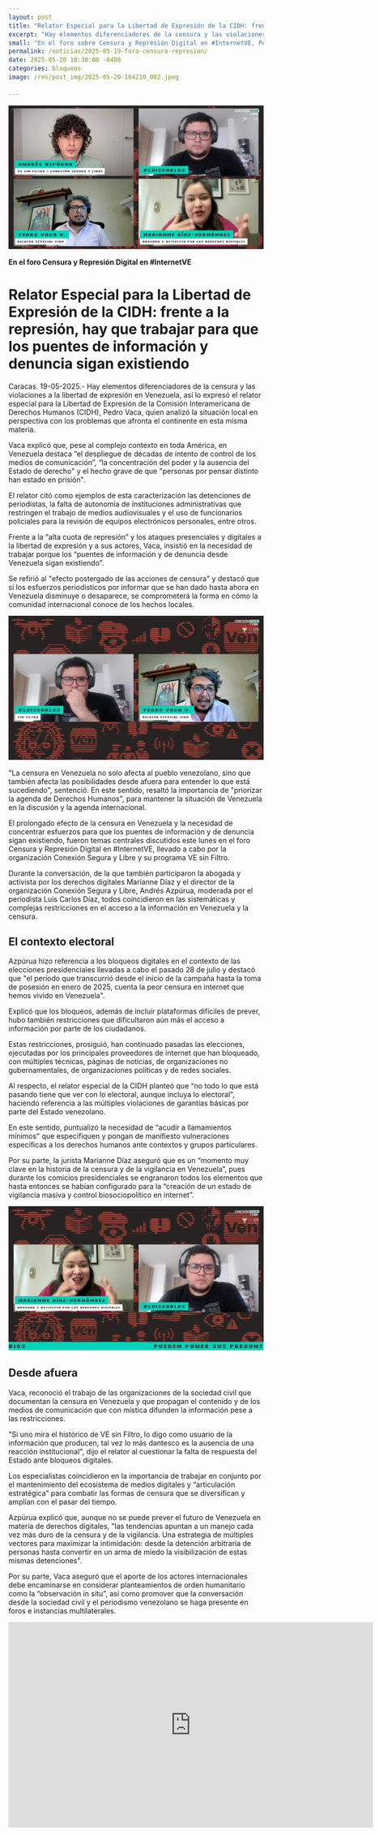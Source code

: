 ```yaml
---
layout: post
title: "Relator Especial para la Libertad de Expresión de la CIDH: frente a la represión, hay que trabajar para que los puentes de información y denuncia sigan existiendo"
excerpt: "Hay elementos diferenciadores de la censura y las violaciones a la libertad de expresión en Venezuela, así lo expresó el relator especial para la Libertad de Expresión de la Comisión Interamericana de Derechos Humanos (CIDH), Pedro Vaca, quien analizó la situación local en perspectiva con los problemas que afronta el continente en esta misma materia."
small: "En el foro sobre Censura y Represión Digital en #InternetVE, Pedro Vaca, relator de la CIDH, resaltó que Venezuela se distingue por décadas de control mediático, concentración de poder, y detenciones por disidencia. Subrayó la importancia de mantener abiertos los canales de información y denuncia para alertar a la comunidad internacional."
permalink: /noticias/2025-05-19-foro-censura-represion/
date: 2025-05-20 10:30:00 -0400
categories: bloqueos
image: /res/post_img/2025-05-20-104210_002.jpeg

---
```

<p class="cover"><img class="" src="/res/post_img/2025-05-20-104210_002.jpeg"></p>

**En el foro Censura y Represión Digital en #InternetVE**

# Relator Especial para la Libertad de Expresión de la CIDH: frente a la represión, hay que trabajar para que los puentes de información y denuncia sigan existiendo

Caracas. 19-05-2025.- Hay elementos diferenciadores de la censura y las violaciones a la libertad de expresión en Venezuela, así lo expresó el relator especial para la Libertad de Expresión de la Comisión Interamericana de Derechos Humanos (CIDH), Pedro Vaca, quien analizó la situación local en perspectiva con los problemas que afronta el continente en esta misma materia.

Vaca explicó que, pese al complejo contexto en toda América, en Venezuela destaca “el despliegue de décadas de intento de control de los medios de comunicación”, “la concentración del poder y la ausencia del Estado de derecho" y el hecho grave de que "personas por pensar distinto han estado en prisión". 

El relator citó como ejemplos de esta caracterización las detenciones de periodistas, la falta de autonomía de instituciones administrativas que restringen el trabajo de medios audiovisuales y el uso de funcionarios policiales para la revisión de equipos electrónicos personales, entre otros. 

Frente a la “alta cuota de represión” y los ataques presenciales y digitales a la libertad de expresión  y a sus actores, Vaca, insistió en la necesidad de trabajar porque los “puentes de información y de denuncia desde Venezuela sigan existiendo”. 

Se refirió al "efecto postergado de las acciones de censura" y destacó que si los esfuerzos periodísticos por informar que se han dado hasta ahora en Venezuela disminuye o desaparece, se comprometerá la forma en cómo la comunidad internacional conoce de los hechos locales. 

<p align="center"><img src="/res/post_img/2025-05-20-104210_003.jpeg"/></p>

"La censura en Venezuela no solo afecta al pueblo venezolano, sino que también afecta las posibilidades desde afuera para entender lo que está sucediendo", sentenció. En  este sentido, resaltó la importancia de "priorizar la agenda de Derechos Humanos", para mantener la situación de Venezuela en la discusión y la agenda internacional. 

El prolongado efecto de la censura en Venezuela y la necesidad de concentrar esfuerzos para que los puentes de información y de denuncia sigan existiendo, fueron temas centrales discutidos este lunes en el foro Censura y Represión Digital en #InternetVE, llevado a cabo por la organización Conexión Segura y Libre y su programa VE sin Filtro. 

Durante la conversación, de la que también participaron la abogada y activista por los derechos digitales Marianne Díaz y el director de la organización Conexión Segura y Libre, Andrés Azpúrua,  moderada por el periodista Luis Carlos Díaz, todos coincidieron en las sistemáticas y complejas restricciones en el acceso a la información en Venezuela y la censura. 

## El contexto electoral
Azpúrua hizo referencia a los bloqueos digitales en el contexto de las elecciones presidenciales llevadas a cabo el pasado 28 de julio y destacó que "el período que transcurrió desde el inicio de la campaña hasta la toma de posesión en enero de 2025, cuenta la peor censura en internet que hemos vivido en Venezuela".

Explicó que los bloqueos, además de incluir plataformas difíciles de prever, hubo también restricciones que dificultaron aún más el acceso a información por parte de los ciudadanos. 

Estas restricciones, prosiguió, han continuado pasadas las elecciones, ejecutadas por los principales proveedores de internet que han bloqueado, con múltiples técnicas, páginas de noticias, de organizaciones no gubernamentales, de organizaciones políticas y de redes sociales. 

Al respecto, el relator especial de la CIDH planteó que “no todo lo que está pasando tiene que ver con lo electoral, aunque incluya lo electoral”, haciendo referencia a las múltiples violaciones de garantías básicas por parte del Estado venezolano. 

En este sentido, puntualizó la necesidad de “acudir a llamamientos mínimos" que especifiquen y pongan de manifiesto vulneraciones específicas a los derechos humanos ante contextos y grupos particulares. 

Por su parte, la jurista Marianne Díaz aseguró que es un “momento muy clave en la historia de la censura y de la vigilancia en Venezuela”, pues durante los comicios presidenciales se engranaron todos los elementos  que hasta entonces se habían configurado para la “creación de un estado de vigilancia masiva y control biosociopolítico en internet”. 

<p align="center"><img src="/res/post_img/2025-05-20-104248_003.jpeg"/></p>

## Desde afuera
Vaca, reconoció el trabajo de las organizaciones de la sociedad civil que documentan la censura en Venezuela y que propagan el contenido y de los medios de comunicación que con mística difunden la información pese a las restricciones. 

"Si uno mira el histórico de VE sin Filtro, lo digo como usuario de la información que producen, tal vez lo más dantesco es la ausencia de una reacción institucional", dijo el relator al cuestionar la falta de respuesta del Estado ante bloqueos digitales. 

Los especialistas coincidieron en la importancia de trabajar en conjunto por el mantenimiento del ecosistema de medios digitales y “articulación estratégica” para combatir las formas de censura que se diversifican y amplían con el pasar del tiempo. 

Azpúrua explicó que, aunque no se puede prever el futuro de Venezuela en materia de derechos digitales, "las tendencias apuntan a un manejo cada vez más duro de la censura y de la vigilancia. Una estrategia de múltiples vectores para maximizar la intimidación: desde la detención arbitraria de personas hasta convertir en un arma de miedo la visibilización de estas mismas detenciones".

Por su parte, Vaca aseguró que el aporte de los actores internacionales debe encaminarse en considerar planteamientos de orden humanitario como la “observación in situ”, así como promover que la conversación desde la sociedad civil y el periodismo venezolano se haga presente en foros e instancias multilaterales.

<div style="text-align: center;"><iframe width="720" height="405" src="https://www.youtube.com/embed/fku0FWmHVps?si=tdgcQCMSsUIDeLyJ" title="YouTube video player" frameborder="0" allow="accelerometer; autoplay; clipboard-write; encrypted-media; gyroscope; picture-in-picture; web-share" referrerpolicy="strict-origin-when-cross-origin" allowfullscreen></iframe></div>



